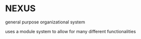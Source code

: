 # NEXUS


general purpose organizational system

uses a module system to allow for many different functionalities
